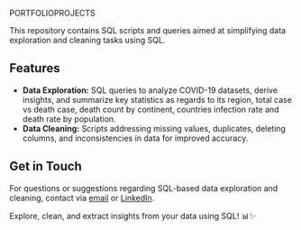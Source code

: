 PORTFOLIOPROJECTS

This repository contains SQL scripts and queries aimed at simplifying data exploration and cleaning tasks using SQL.

## Features

- **Data Exploration:** SQL queries to analyze COVID-19 datasets, derive insights, and summarize key statistics as regards to its region, total case vs death case, death count by continent, countries infection rate and death rate by population.  
- **Data Cleaning:** Scripts addressing missing values, duplicates, deleting columns, and inconsistencies in data for improved accuracy.



## Get in Touch

For questions or suggestions regarding SQL-based data exploration and cleaning, contact via [email](chisommartin414@gmail.com) or [LinkedIn](https://www.linkedin.com/in/chisom-nwosu-b1425829a?utm_source=share&utm_campaign=share_via&utm_content=profile&utm_medium=android_app).

Explore, clean, and extract insights from your data using SQL! 📊✨

